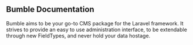 ## Bumble Documentation

Bumble aims to be your go-to CMS package for the Laravel framework. It strives to provide an easy to use administration interface, to be extendable through new FieldTypes, and never hold your data hostage.